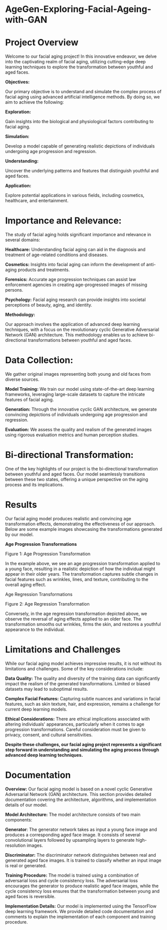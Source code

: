 # AgeGen-Exploring-Facial-Ageing-with-GAN

# **Project Overview**

Welcome to our facial aging project! In this innovative endeavor, we delve into the captivating realm of facial aging, utilizing cutting-edge deep learning techniques to explore the transformation between youthful and aged faces.

**Objectives:**

Our primary objective is to understand and simulate the complex process of facial aging using advanced artificial intelligence methods. By doing so, we aim to achieve the following:

**Exploration:** 

Gain insights into the biological and physiological factors contributing to facial aging.

**Simulation:**

Develop a model capable of generating realistic depictions of individuals undergoing age progression and regression.

**Understanding:** 

Uncover the underlying patterns and features that distinguish youthful and aged faces.

**Application:**

Explore potential applications in various fields, including cosmetics, healthcare, and entertainment.

# **Importance and Relevance:**

The study of facial aging holds significant importance and relevance in several domains:

**Healthcare:** Understanding facial aging can aid in the diagnosis and treatment of age-related conditions and diseases.

**Cosmetics:** Insights into facial aging can inform the development of anti-aging products and treatments.

**Forensics:** Accurate age progression techniques can assist law enforcement agencies in creating age-progressed images of missing persons.

**Psychology:** Facial aging research can provide insights into societal perceptions of beauty, aging, and identity.

**Methodology:**

Our approach involves the application of advanced deep learning techniques, with a focus on the revolutionary cyclic Generative Adversarial Network (GAN) architecture. This methodology enables us to achieve bi-directional transformations between youthful and aged faces.

# **Data Collection:**

We gather original images representing both young and old faces from diverse sources.

**Model Training:** We train our model using state-of-the-art deep learning frameworks, leveraging large-scale datasets to capture the intricate features of facial aging.

**Generation:** Through the innovative cyclic GAN architecture, we generate convincing depictions of individuals undergoing age progression and regression.

**Evaluation:** We assess the quality and realism of the generated images using rigorous evaluation metrics and human perception studies.

# **Bi-directional Transformation:**
One of the key highlights of our project is the bi-directional transformation between youthful and aged faces. Our model seamlessly transitions between these two states, offering a unique perspective on the aging process and its implications.

# **Results**
Our facial aging model produces realistic and convincing age transformation effects, demonstrating the effectiveness of our approach. Below are some example images showcasing the transformations generated by our model.

**Age Progression Transformations**

Figure 1: Age Progression Transformation

In the example above, we see an age progression transformation applied to a young face, resulting in a realistic depiction of how the individual might appear in their older years. The transformation captures subtle changes in facial features such as wrinkles, lines, and texture, contributing to the overall aging effect.

Age Regression Transformations

Figure 2: Age Regression Transformation

Conversely, in the age regression transformation depicted above, we observe the reversal of aging effects applied to an older face. The transformation smooths out wrinkles, firms the skin, and restores a youthful appearance to the individual.


# **Limitations and Challenges**

While our facial aging model achieves impressive results, it is not without its limitations and challenges. Some of the key considerations include:

**Data Quality:** The quality and diversity of the training data can significantly impact the realism of the generated transformations. Limited or biased datasets may lead to suboptimal results.

**Complex Facial Features:** Capturing subtle nuances and variations in facial features, such as skin texture, hair, and expression, remains a challenge for current deep learning models.

**Ethical Considerations:** There are ethical implications associated with altering individuals' appearances, particularly when it comes to age progression transformations. Careful consideration must be given to privacy, consent, and cultural sensitivities.



**Despite these challenges, our facial aging project represents a significant step forward in understanding and simulating the aging process through advanced deep learning techniques.**

# **Documentation**

**Overview:**
Our facial aging model is based on a novel cyclic Generative Adversarial Network (GAN) architecture. This section provides detailed documentation covering the architecture, algorithms, and implementation details of our model.

**Model Architecture:**
The model architecture consists of two main components:

**Generator**: The generator network takes as input a young face image and produces a corresponding aged face image. It consists of several convolutional layers followed by upsampling layers to generate high-resolution images.

**Discriminator:** The discriminator network distinguishes between real and generated aged face images. It is trained to classify whether an input image is real or generated.


**Training Procedure:**
The model is trained using a combination of adversarial loss and cycle consistency loss. The adversarial loss encourages the generator to produce realistic aged face images, while the cycle consistency loss ensures that the transformation between young and aged faces is reversible.

**Implementation Details:**
Our model is implemented using the TensorFlow deep learning framework. We provide detailed code documentation and comments to explain the implementation of each component and training procedure.
